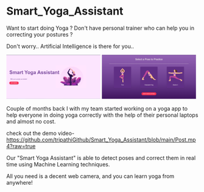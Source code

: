 # Smart_Yoga_Assistant

Want to start doing Yoga ? Don't have personal trainer who can help you in correcting your postures ?

Don't worry.. Artificial Intelligence is there for you..

<p>
  <img alt="home" src="https://github.com/tripathiGithub/Smart_Yoga_Assistant/blob/main/home.png" width="49%"> <img alt="menu" src="https://github.com/tripathiGithub/Smart_Yoga_Assistant/blob/main/menu.png" width="49%">
</p>

Couple of months back I with my team started working on a yoga app to help everyone in doing yoga correctly with the help of their personal laptops and almost no cost. 

check out the demo video- https://github.com/tripathiGithub/Smart_Yoga_Assistant/blob/main/Post.mp4?raw=true



Our "Smart Yoga Assistant" is able to detect poses and correct them in real time using Machine Learning techniques.

All you need is a decent web camera, and you can learn yoga from anywhere!
